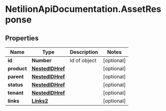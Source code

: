 # NetilionApiDocumentation.AssetResponse

## Properties
Name | Type | Description | Notes
------------ | ------------- | ------------- | -------------
**id** | **Number** | Id of object | [optional] 
**product** | [**NestedIDHref**](NestedIDHref.md) |  | [optional] 
**parent** | [**NestedIDHref**](NestedIDHref.md) |  | [optional] 
**status** | [**NestedIDHref**](NestedIDHref.md) |  | [optional] 
**tenant** | [**NestedIDHref**](NestedIDHref.md) |  | [optional] 
**links** | [**Links2**](Links2.md) |  | [optional] 


